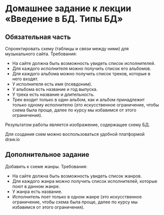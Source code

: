 # Домашнее задание к лекции «Введение в БД. Типы БД»

## Обязательная часть

Спроектировать схему (таблицы и связи между ними) для музыкального сайта. Требования:

* На сайте должна быть возможность увидеть список исполнителей.
* Для каждого исполнителя можно получить список его альбомов.
* Для каждого альбома можно получить список треков, которые в него входят.
* У исполнителя есть имя (псевдоним).
* У альбома есть название и год выпуска.
* У трека есть название и длительность.
* Трек входит только в один альбом, как и альбом принадлежит только одному исполнителю (это искусственное ограничение, чтобы схема была проще, далее по курсу мы избавимся от этого ограничения).

Результатом работы является изображение, содержащее схему БД.

Для создания схем можно воспользоваться удобной платформой draw.io

## Дополнительное задание

Добавить к схеме жанры. Требования:

* На сайте должна быть возможность увидеть список жанров.
* Для каждого жанра можно получить список исполнителей, которые поют в данном жанре.
* У жанра есть название.
* Исполнитель поет только в одном жанре (это искусственное ограничение, чтобы схема была проще, далее по курсу мы избавимся от этого ограничения).
